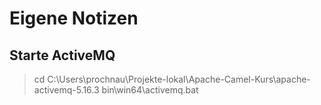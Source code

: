 # Eigene Notizen

## Starte ActiveMQ
> cd C:\Users\prochnau\Projekte-lokal\Apache-Camel-Kurs\apache-activemq-5.16.3 
> bin\win64\activemq.bat